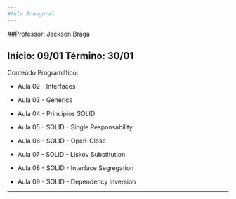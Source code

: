 ```yaml
---
#Aula Inaugural
---
```

##Professor: Jackson Braga


Início: 09/01
Término: 30/01
---

Conteúdo Programático:

- Aula 02 - Interfaces

- Aula 03 - Generics

- Aula 04 - Princípios SOLID

- Aula 05 - SOLID - Single Responsability

- Aula 06 - SOLID - Open-Close

- Aula 07 - SOLID - Liskov Substitution

- Aula 08 - SOLID - Interface Segregation

- Aula 09 - SOLID - Dependency Inversion
---